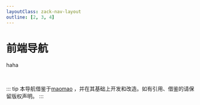 ```yaml
---
layoutClass: zack-nav-layout
outline: [2, 3, 4]
---
```


<script setup>
import { NAV_DATA } from './data'
</script>

# 前端导航

<my-nav-links v-for="{title, items} in NAV_DATA" :title="title" :items="items"/>

<el-button>haha</el-button>

<br />

::: tip
本导航借鉴于[maomao](https://github.com/maomao1996) ，并在其基础上开发和改造。如有引用、借鉴的请保留版权声明。
:::
